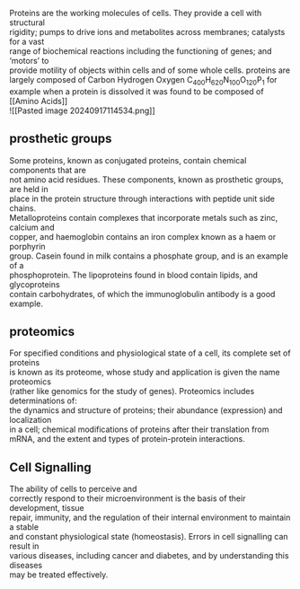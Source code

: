 Proteins are the working molecules of cells. They provide a cell with structural  
rigidity; pumps to drive ions and metabolites across membranes; catalysts for a vast  
range of biochemical reactions including the functioning of genes; and ‘motors’ to  
provide motility of objects within cells and of some whole cells.
proteins are largely composed of Carbon Hydrogen Oxygen C$_{400}$H$_{620}$N$_{100}$O$_{120}$P$_{1}$ for example
when a protein is dissolved it was found to be composed of [[Amino Acids]]  
![[Pasted image 20240917114534.png]]
## prosthetic groups
Some proteins, known as conjugated proteins, contain chemical components that are  
not amino acid residues. These components, known as prosthetic groups, are held in  
place in the protein structure through interactions with peptide unit side chains.  
Metalloproteins contain complexes that incorporate metals such as zinc, calcium and  
copper, and haemoglobin contains an iron complex known as a haem or porphyrin  
group. Casein found in milk contains a phosphate group, and is an example of a  
phosphoprotein. The lipoproteins found in blood contain lipids, and glycoproteins  
contain carbohydrates, of which the immunoglobulin antibody is a good example.

## proteomics

For specified conditions and physiological state of a cell, its complete set of proteins  
is known as its proteome, whose study and application is given the name proteomics  
(rather like genomics for the study of genes). Proteomics includes determinations of:  
the dynamics and structure of proteins; their abundance (expression) and localization  
in a cell; chemical modifications of proteins after their translation from mRNA, and
the extent and types of protein-protein interactions.

## Cell Signalling 
The ability of cells to perceive and  
correctly respond to their microenvironment is the basis of their development, tissue  
repair, immunity, and the regulation of their internal environment to maintain a stable  
and constant physiological state (homeostasis). Errors in cell signalling can result in  
various diseases, including cancer and diabetes, and by understanding this diseases  
may be treated effectively.